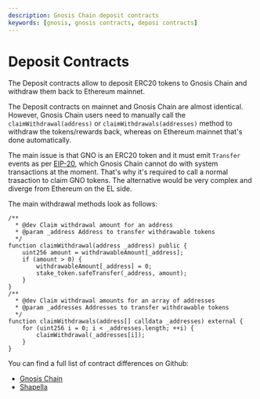 ```yaml
---
description: Gnosis Chain deposit contracts
keywords: [gnosis, gnosis contracts, deposi contracts]
---
```


# Deposit Contracts

The Deposit contracts allow to deposit ERC20 tokens to Gnosis Chain and withdraw them back to Ethereum mainnet.

The Deposit contracts on mainnet and Gnosis Chain are almost identical. However, Gnosis Chain users need to manually call the `claimWithdrawal(address)` or `claimWithdrawals(addresses)` method to withdraw the tokens/rewards back, whereas on Ethereum mainnet that's done automatically.

The main issue is that GNO is an ERC20 token and it must emit `Transfer` events as per [EIP-20](https://eips.ethereum.org/EIPS/eip-20#transfer), which Gnosis Chain cannot do with system transactions at the moment. That's why it's required to call a normal trasaction to claim GNO tokens. The alternative would be very complex and diverge from Ethereum on the EL side.

The main withdrawal methods look as follows:

```solidity
/**
  * @dev Claim withdrawal amount for an address
  * @param _address Address to transfer withdrawable tokens
  */
function claimWithdrawal(address _address) public {
    uint256 amount = withdrawableAmount[_address];
    if (amount > 0) {
        withdrawableAmount[_address] = 0;
        stake_token.safeTransfer(_address, amount);
    }
}
/**
  * @dev Claim withdrawal amounts for an array of addresses
  * @param _addresses Addresses to transfer withdrawable tokens
  */
function claimWithdrawals(address[] calldata _addresses) external {
    for (uint256 i = 0; i < _addresses.length; ++i) {
        claimWithdrawal(_addresses[i]);
    }
}
```

You can find a full list of contract differences on Github:
- [Gnosis Chain](https://github.com/gnosischain/deposit-contract/blob/master/contracts/SBCDepositContract.sol#L237-L257)
- [Shapella](https://github.com/gnosischain/deposit-contract/compare/c7217fccac3049901f78547f4024127fa1dcdcd4..master)